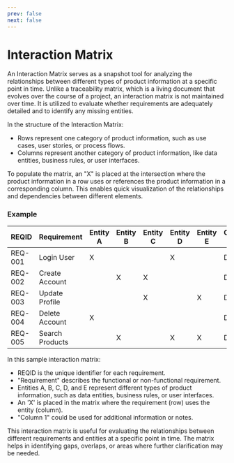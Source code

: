 ```yaml
---
prev: false
next: false
---
```


# Interaction Matrix

An Interaction Matrix serves as a snapshot tool for analyzing the relationships between different types of product information at a specific point in time. Unlike a traceability matrix, which is a living document that evolves over the course of a project, an interaction matrix is not maintained over time. It is utilized to evaluate whether requirements are adequately detailed and to identify any missing entities.

In the structure of the Interaction Matrix:

- Rows represent one category of product information, such as use cases, user stories, or process flows.
- Columns represent another category of product information, like data entities, business rules, or user interfaces.

To populate the matrix, an "X" is placed at the intersection where the product information in a row uses or references the product information in a corresponding column. This enables quick visualization of the relationships and dependencies between different elements.

### Example

| REQID   | Requirement     | Entity A | Entity B | Entity C | Entity D | Entity E | Column 1 |
| ------- | --------------- | -------- | -------- | -------- | -------- | -------- | -------- |
| REQ-001 | Login User      | X        |          |          | X        |          | Data     |
| REQ-002 | Create Account  |          | X        | X        |          |          | Data     |
| REQ-003 | Update Profile  |          |          | X        |          | X        | Data     |
| REQ-004 | Delete Account  | X        |          |          |          |          | Data     |
| REQ-005 | Search Products |          | X        |          | X        | X        | Data     |

In this sample interaction matrix:

- REQID is the unique identifier for each requirement.
- "Requirement" describes the functional or non-functional requirement.
- Entities A, B, C, D, and E represent different types of product information, such as data entities, business rules, or user interfaces.
- An 'X' is placed in the matrix where the requirement (row) uses the entity (column).
- "Column 1" could be used for additional information or notes.

This interaction matrix is useful for evaluating the relationships between different requirements and entities at a specific point in time. The matrix helps in identifying gaps, overlaps, or areas where further clarification may be needed.
